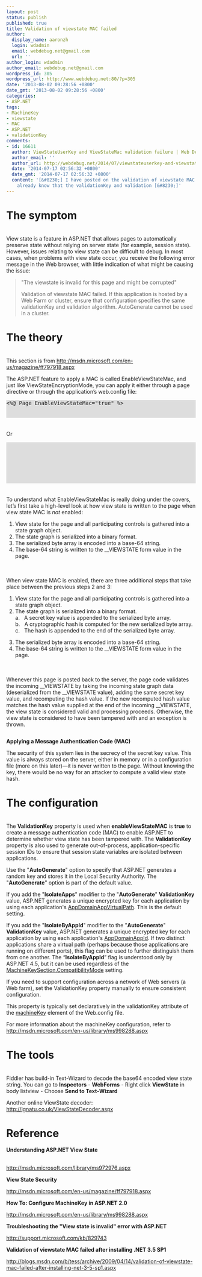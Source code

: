 ```yaml
---
layout: post
status: publish
published: true
title: Validation of viewstate MAC failed
author:
  display_name: aaronzh
  login: wdadmin
  email: webdebug.net@gmail.com
  url: ''
author_login: wdadmin
author_email: webdebug.net@gmail.com
wordpress_id: 305
wordpress_url: http://www.webdebug.net:80/?p=305
date: '2013-08-02 09:28:56 +0800'
date_gmt: '2013-08-02 09:28:56 +0800'
categories:
- ASP.NET
tags:
- MachineKey
- viewstate
- MAC
- ASP.NET
- validationKey
comments:
- id: 16611
  author: ViewStateUserKey and ViewStateMac validation failure | Web Debug
  author_email: ''
  author_url: http://webdebug.net/2014/07/viewstateuserkey-and-viewstatemac-validation-failure/
  date: '2014-07-17 02:56:32 +0800'
  date_gmt: '2014-07-17 02:56:32 +0800'
  content: '[&#8230;] I have posted on the validation of viewstate MAC failure. We
    already know that the validationKey and validation [&#8230;]'
---
```

<h1>The symptom</h1><br />
View state is a feature in ASP.NET that allows pages to automatically preserve state without relying on server state (for example, session state). However, issues relating to view state can be difficult to debug. In most cases, when problems with view state occur, you receive the following error message in the Web browser, with little indication of what might be causing the issue:</p>
<blockquote><p>"The viewstate is invalid for this page and might be corrupted"</p>
<!--more-->
<p>Validation of viewstate MAC failed. If this application is hosted by a Web Farm or cluster, ensure that configuration specifies the same validationKey and validation algorithm. AutoGenerate cannot be used in a cluster.</blockquote></p>
<h1>The theory</h1><br />
This section is from <a href="http://msdn.microsoft.com/en-us/magazine/ff797918.aspx" target="_blank">http://msdn.microsoft.com/en-us/magazine/ff797918.aspx</a></p>
<p>The ASP.NET feature to apply a MAC is called EnableViewStateMac, and just like ViewStateEncryptionMode, you can apply it either through a page directive or through the application&rsquo;s web.config file:</p>
<div id="ctl00_MTContentSelector1_mainContentContainer_ctl11_" class="libCScode">
<div dir="ltr" style="background-color: #ddd;">
<pre id="ctl00_MTContentSelector1_mainContentContainer_ctl11_code" class="libCScode"><%@ Page EnableViewStateMac="true" %></pre><br />
</div><br />
</div><br />
Or</p>
<div id="ctl00_MTContentSelector1_mainContentContainer_ctl12_" class="libCScode">
<div dir="ltr" style="background-color: #ddd;">
<pre id="ctl00_MTContentSelector1_mainContentContainer_ctl12_code" class="libCScode"><configuration><br />
   <system.web></p>
<pages enableViewStateMac="true"></pre><br />
</div><br />
</div><br />
To understand what EnableViewStateMac is really doing under the covers, let&rsquo;s first take a high-level look at how view state is written to the page when view state MAC is <em>not</em> enabled:</p>
<ol>
<li>View state for the page and all participating controls is gathered into a state graph object.</li>
<li>The state graph is serialized into a binary format.</li>
<li>The serialized byte array is encoded into a base-64 string.</li>
<li>The base-64 string is written to the __VIEWSTATE form value in the page.</li><br />
</ol><br />
When view state MAC is enabled, there are three additional steps that take place between the previous steps 2 and 3:</p>
<ol>
<li>View state for the page and all participating controls is gathered into a state graph object.</li>
<li>The state graph is serialized into a binary format.<br />
a.&nbsp;&nbsp;&nbsp;A secret key value is appended to the serialized byte array.<br />
b.&nbsp;&nbsp;&nbsp;A cryptographic hash is computed for the new serialized byte array.<br />
c.&nbsp;&nbsp;&nbsp;The hash is appended to the end of the serialized byte array.</li></p>
<li>The serialized byte array is encoded into a base-64 string.</li>
<li>The base-64 string is written to the __VIEWSTATE form value in the page.</li><br />
</ol><br />
Whenever this page is posted back to the server, the page code validates the incoming __VIEWSTATE by taking the incoming state graph data (deserialized from the __VIEWSTATE value), adding the same secret key value, and recomputing the hash value. If the new recomputed hash value matches the hash value supplied at the end of the incoming __VIEWSTATE, the view state is considered valid and processing proceeds. Otherwise, the view state is considered to have been tampered with and an exception is thrown.</p>
<p><img title="Figure 3 Applying a Message Authentication Code (MAC)" src="http://i.msdn.microsoft.com/ff797918.Sullivan_Figure3_hires%28en-us,MSDN.10%29.png" alt="" align="Middle" /></p>
<p><strong>Applying a Message Authentication Code (MAC)</strong></p>
<p>The security of this system lies in the secrecy of the secret key value. This value is always stored on the server, either in memory or in a configuration file (more on this later)&mdash;it is never written to the page. Without knowing the key, there would be no way for an attacker to compute a valid view state hash.</p>
<h1>The configuration</h1><br />
The <strong>ValidationKey</strong> property is used when <strong>enableViewStateMAC</strong> is <strong>true</strong> to create a message authentication code (MAC) to enable ASP.NET to determine whether view state has been tampered with. The <strong>ValidationKey</strong> property is also used to generate out-of-process, application-specific session IDs to ensure that session state variables are isolated between applications.</p>
<p>Use the "<strong>AutoGenerate</strong>" option to specify that ASP.NET generates a random key and stores it in the Local Security Authority. The "<strong>AutoGenerate</strong>" option is part of the default value.</p>
<p>If you add the "<strong>IsolateApps</strong>" modifier to the "<strong>AutoGenerate</strong>" <strong>ValidationKey</strong> value, ASP.NET generates a unique encrypted key for each application by using each application's <a href="http://msdn.microsoft.com/en-us/library/system.web.httpruntime.appdomainappvirtualpath.aspx">AppDomainAppVirtualPath</a>. This is the default setting.</p>
<p>If you add the "<strong>IsolateByAppId</strong>" modifier to the "<strong>AutoGenerate</strong>" <strong>ValidationKey</strong> value, ASP.NET generates a unique encrypted key for each application by using each application's <a href="http://msdn.microsoft.com/en-us/library/system.web.httpruntime.appdomainappid.aspx">AppDomainAppId</a>. If two distinct applications share a virtual path (perhaps because those applications are running on different ports), this flag can be used to further distinguish them from one another. The &ldquo;<strong>IsolateByAppId</strong>&rdquo; flag is understood only by ASP.NET 4.5, but it can be used regardless of the <a href="http://msdn.microsoft.com/en-us/library/system.web.configuration.machinekeysection.compatibilitymode.aspx">MachineKeySection.CompatibilityMode</a> setting.</p>
<p>If you need to support configuration across a network of Web servers (a Web farm), set the ValidationKey property manually to ensure consistent configuration.</p>
<p>This property is typically set declaratively in the validationKey attribute of the <a href="http://msdn.microsoft.com/en-us/library/w8h3skw9.aspx">machineKey</a> element of the Web.config file.</p>
<p>For more information about the machineKey configuration, refer to <a title="How To: Configure MachineKey in ASP.NET 2.0" href="http://msdn.microsoft.com/en-us/library/ms998288.aspx" target="_blank">http://msdn.microsoft.com/en-us/library/ms998288.aspx</a></p>
<h1>The tools</h1><br />
Fiddler has build-in Text-Wizard to decode the base64 encoded view state string. You can go to <strong>Inspectors</strong> - <strong>WebForms</strong> - Right click <strong>ViewState</strong> in body listview - Choose <strong>Send to Text-Wizard</strong></p>
<p>Another online ViewState decoder: <a href="http://ignatu.co.uk/ViewStateDecoder.aspx" target="_blank">http://ignatu.co.uk/ViewStateDecoder.aspx</a></p>
<h1>Reference</h1></p>
<p class="title"><strong>Understanding ASP.NET View State</strong></p><br />
<a href="http://msdn.microsoft.com/library/ms972976.aspx" target="_blank">http://msdn.microsoft.com/library/ms972976.aspx</a></p>
<p><strong>View State Security</strong></p>
<p><a href="http://msdn.microsoft.com/en-us/magazine/ff797918.aspx" target="_blank">http://msdn.microsoft.com/en-us/magazine/ff797918.aspx</a></p>
<p><strong>How To: Configure MachineKey in ASP.NET 2.0</strong></p>
<p><a href="http://msdn.microsoft.com/en-us/library/ms998288.aspx" target="_blank">http://msdn.microsoft.com/en-us/library/ms998288.aspx</a></p>
<p><strong>Troubleshooting the "View state is invalid" error with ASP.NET</strong></p>
<p><a href="http://support.microsoft.com/kb/829743" target="_blank">http://support.microsoft.com/kb/829743</a></p>
<p><strong>Validation of viewstate MAC failed after installing .NET 3.5 SP1</strong></p>
<p><a href="http://blogs.msdn.com/b/tess/archive/2009/04/14/validation-of-viewstate-mac-failed-after-installing-net-3-5-sp1.aspx" target="_blank">http://blogs.msdn.com/b/tess/archive/2009/04/14/validation-of-viewstate-mac-failed-after-installing-net-3-5-sp1.aspx</a></p>
<p>&nbsp;</p>
